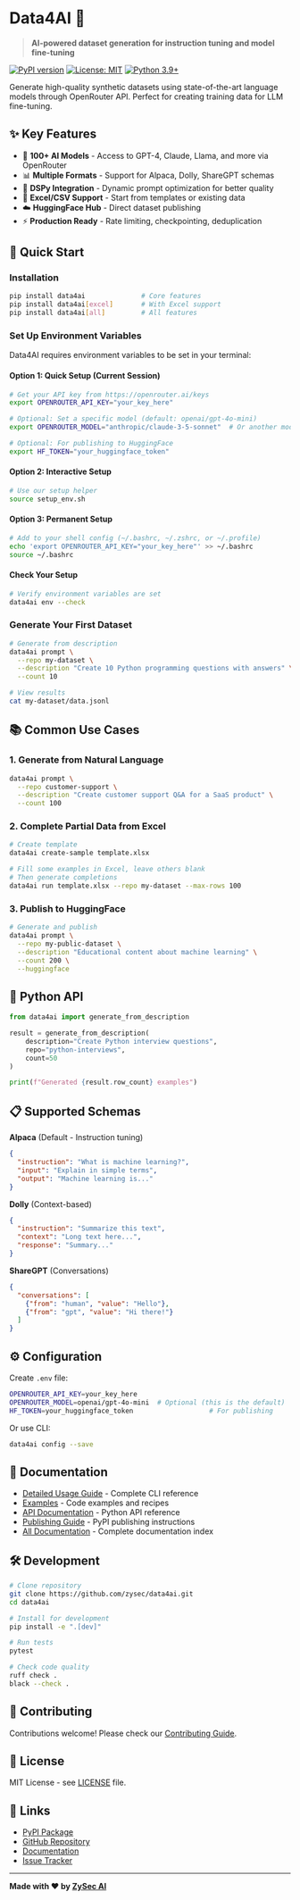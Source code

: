 # Data4AI 🚀

> **AI-powered dataset generation for instruction tuning and model fine-tuning**

[![PyPI version](https://badge.fury.io/py/data4ai.svg)](https://pypi.org/project/data4ai/)
[![License: MIT](https://img.shields.io/badge/License-MIT-yellow.svg)](https://opensource.org/licenses/MIT)
[![Python 3.9+](https://img.shields.io/badge/python-3.9+-blue.svg)](https://www.python.org/downloads/)

Generate high-quality synthetic datasets using state-of-the-art language models through OpenRouter API. Perfect for creating training data for LLM fine-tuning.

## ✨ Key Features

- 🤖 **100+ AI Models** - Access to GPT-4, Claude, Llama, and more via OpenRouter
- 📊 **Multiple Formats** - Support for Alpaca, Dolly, ShareGPT schemas
- 🔮 **DSPy Integration** - Dynamic prompt optimization for better quality
- 💾 **Excel/CSV Support** - Start from templates or existing data
- ☁️ **HuggingFace Hub** - Direct dataset publishing
- ⚡ **Production Ready** - Rate limiting, checkpointing, deduplication

## 🚀 Quick Start

### Installation

```bash
pip install data4ai              # Core features
pip install data4ai[excel]       # With Excel support
pip install data4ai[all]         # All features
```

### Set Up Environment Variables

Data4AI requires environment variables to be set in your terminal:

#### Option 1: Quick Setup (Current Session)
```bash
# Get your API key from https://openrouter.ai/keys
export OPENROUTER_API_KEY="your_key_here"

# Optional: Set a specific model (default: openai/gpt-4o-mini)
export OPENROUTER_MODEL="anthropic/claude-3-5-sonnet"  # Or another model

# Optional: For publishing to HuggingFace
export HF_TOKEN="your_huggingface_token"
```

#### Option 2: Interactive Setup
```bash
# Use our setup helper
source setup_env.sh
```

#### Option 3: Permanent Setup
```bash
# Add to your shell config (~/.bashrc, ~/.zshrc, or ~/.profile)
echo 'export OPENROUTER_API_KEY="your_key_here"' >> ~/.bashrc
source ~/.bashrc
```

#### Check Your Setup
```bash
# Verify environment variables are set
data4ai env --check
```

### Generate Your First Dataset

```bash
# Generate from description
data4ai prompt \
  --repo my-dataset \
  --description "Create 10 Python programming questions with answers" \
  --count 10

# View results
cat my-dataset/data.jsonl
```

## 📚 Common Use Cases

### 1. Generate from Natural Language

```bash
data4ai prompt \
  --repo customer-support \
  --description "Create customer support Q&A for a SaaS product" \
  --count 100
```

### 2. Complete Partial Data from Excel

```bash
# Create template
data4ai create-sample template.xlsx

# Fill some examples in Excel, leave others blank
# Then generate completions
data4ai run template.xlsx --repo my-dataset --max-rows 100
```

### 3. Publish to HuggingFace

```bash
# Generate and publish
data4ai prompt \
  --repo my-public-dataset \
  --description "Educational content about machine learning" \
  --count 200 \
  --huggingface
```

## 🐍 Python API

```python
from data4ai import generate_from_description

result = generate_from_description(
    description="Create Python interview questions",
    repo="python-interviews",
    count=50
)

print(f"Generated {result.row_count} examples")
```

## 📋 Supported Schemas

**Alpaca** (Default - Instruction tuning)
```json
{
  "instruction": "What is machine learning?",
  "input": "Explain in simple terms",
  "output": "Machine learning is..."
}
```

**Dolly** (Context-based)
```json
{
  "instruction": "Summarize this text",
  "context": "Long text here...",
  "response": "Summary..."
}
```

**ShareGPT** (Conversations)
```json
{
  "conversations": [
    {"from": "human", "value": "Hello"},
    {"from": "gpt", "value": "Hi there!"}
  ]
}
```

## ⚙️ Configuration

Create `.env` file:
```bash
OPENROUTER_API_KEY=your_key_here
OPENROUTER_MODEL=openai/gpt-4o-mini  # Optional (this is the default)
HF_TOKEN=your_huggingface_token                   # For publishing
```

Or use CLI:
```bash
data4ai config --save
```

## 📖 Documentation

- [Detailed Usage Guide](docs/DETAILED_USAGE.md) - Complete CLI reference
- [Examples](docs/EXAMPLES.md) - Code examples and recipes
- [API Documentation](docs/API.md) - Python API reference
- [Publishing Guide](docs/PUBLISHING.md) - PyPI publishing instructions
- [All Documentation](docs/README.md) - Complete documentation index

## 🛠️ Development

```bash
# Clone repository
git clone https://github.com/zysec/data4ai.git
cd data4ai

# Install for development
pip install -e ".[dev]"

# Run tests
pytest

# Check code quality
ruff check .
black --check .
```

## 🤝 Contributing

Contributions welcome! Please check our [Contributing Guide](CONTRIBUTING.md).

## 📄 License

MIT License - see [LICENSE](LICENSE) file.

## 🔗 Links

- [PyPI Package](https://pypi.org/project/data4ai/)
- [GitHub Repository](https://github.com/zysec/data4ai)
- [Documentation](https://github.com/zysec/data4ai/tree/main/docs)
- [Issue Tracker](https://github.com/zysec/data4ai/issues)

---

**Made with ❤️ by [ZySec AI](https://zysec.ai)**